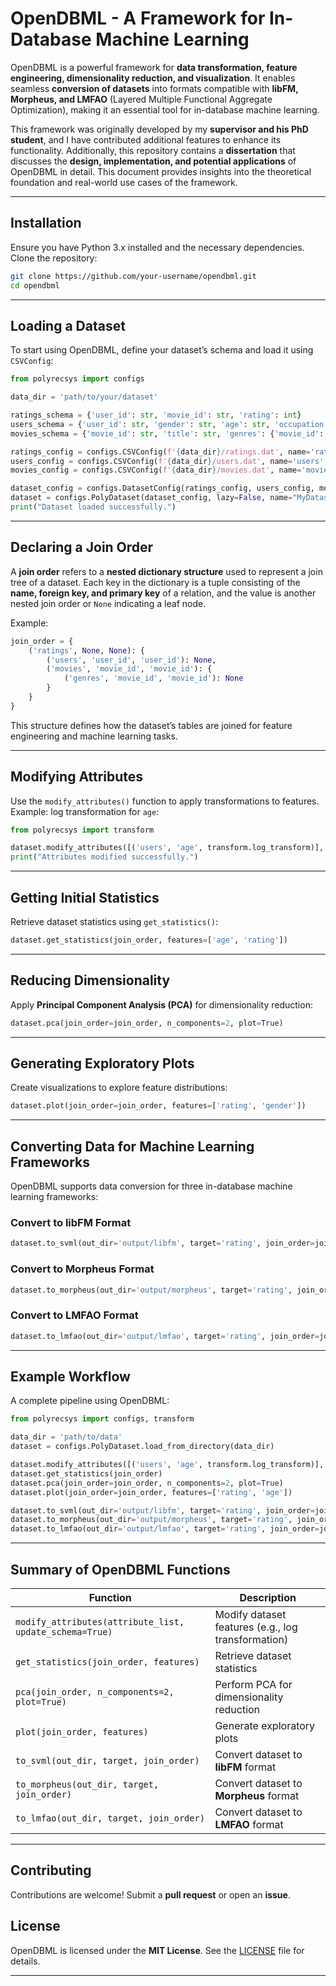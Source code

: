 # **OpenDBML - A Framework for In-Database Machine Learning**

OpenDBML is a powerful framework for **data transformation, feature engineering, dimensionality reduction, and visualization**. It enables seamless **conversion of datasets** into formats compatible with **libFM, Morpheus, and LMFAO** (Layered Multiple Functional Aggregate Optimization), making it an essential tool for in-database machine learning.

This framework was originally developed by my **supervisor and his PhD student**, and I have contributed additional features to enhance its functionality. Additionally, this repository contains a **dissertation** that discusses the **design, implementation, and potential applications** of OpenDBML in detail. This document provides insights into the theoretical foundation and real-world use cases of the framework.

---

## **Installation**
Ensure you have Python 3.x installed and the necessary dependencies. Clone the repository:

```bash
git clone https://github.com/your-username/opendbml.git
cd opendbml
```

---

## **Loading a Dataset**
To start using OpenDBML, define your dataset’s schema and load it using `CSVConfig`:

```python
from polyrecsys import configs

data_dir = 'path/to/your/dataset'

ratings_schema = {'user_id': str, 'movie_id': str, 'rating': int}
users_schema = {'user_id': str, 'gender': str, 'age': str, 'occupation': str}
movies_schema = {'movie_id': str, 'title': str, 'genres': {'movie_id': str, 'genres': str}}

ratings_config = configs.CSVConfig(f'{data_dir}/ratings.dat', name='ratings', schema=ratings_schema, pk=['user_id', 'movie_id'])
users_config = configs.CSVConfig(f'{data_dir}/users.dat', name='users', schema=users_schema, pk=['user_id'])
movies_config = configs.CSVConfig(f'{data_dir}/movies.dat', name='movies', schema=movies_schema, pk=['movie_id'])

dataset_config = configs.DatasetConfig(ratings_config, users_config, movies_config)
dataset = configs.PolyDataset(dataset_config, lazy=False, name="MyDataset")
print("Dataset loaded successfully.")
```

---

## **Declaring a Join Order**
A **join order** refers to a **nested dictionary structure** used to represent a join tree of a dataset. Each key in the dictionary is a tuple consisting of the **name, foreign key, and primary key** of a relation, and the value is another nested join order or `None` indicating a leaf node.

Example:

```python
join_order = {
    ('ratings', None, None): {
        ('users', 'user_id', 'user_id'): None,
        ('movies', 'movie_id', 'movie_id'): {
            ('genres', 'movie_id', 'movie_id'): None
        }
    }
}
```

This structure defines how the dataset’s tables are joined for feature engineering and machine learning tasks.

---

## **Modifying Attributes**
Use the `modify_attributes()` function to apply transformations to features. Example: log transformation for `age`:

```python
from polyrecsys import transform

dataset.modify_attributes([('users', 'age', transform.log_transform)], update_schema=True)
print("Attributes modified successfully.")
```

---

## **Getting Initial Statistics**
Retrieve dataset statistics using `get_statistics()`:

```python
dataset.get_statistics(join_order, features=['age', 'rating'])
```

---

## **Reducing Dimensionality**
Apply **Principal Component Analysis (PCA)** for dimensionality reduction:

```python
dataset.pca(join_order=join_order, n_components=2, plot=True)
```

---

## **Generating Exploratory Plots**
Create visualizations to explore feature distributions:

```python
dataset.plot(join_order=join_order, features=['rating', 'gender'])
```

---

## **Converting Data for Machine Learning Frameworks**
OpenDBML supports data conversion for three in-database machine learning frameworks:

### **Convert to libFM Format**
```python
dataset.to_svml(out_dir='output/libfm', target='rating', join_order=join_order)
```

### **Convert to Morpheus Format**
```python
dataset.to_morpheus(out_dir='output/morpheus', target='rating', join_order=join_order)
```

### **Convert to LMFAO Format**
```python
dataset.to_lmfao(out_dir='output/lmfao', target='rating', join_order=join_order)
```

---

## **Example Workflow**
A complete pipeline using OpenDBML:

```python
from polyrecsys import configs, transform

data_dir = 'path/to/data'
dataset = configs.PolyDataset.load_from_directory(data_dir)

dataset.modify_attributes([('users', 'age', transform.log_transform)], update_schema=True)
dataset.get_statistics(join_order)
dataset.pca(join_order=join_order, n_components=2, plot=True)
dataset.plot(join_order=join_order, features=['rating', 'age'])

dataset.to_svml(out_dir='output/libfm', target='rating', join_order=join_order)
dataset.to_morpheus(out_dir='output/morpheus', target='rating', join_order=join_order)
dataset.to_lmfao(out_dir='output/lmfao', target='rating', join_order=join_order)
```

---

## **Summary of OpenDBML Functions**

| Function | Description |
|----------|-------------|
| `modify_attributes(attribute_list, update_schema=True)` | Modify dataset features (e.g., log transformation) |
| `get_statistics(join_order, features)` | Retrieve dataset statistics |
| `pca(join_order, n_components=2, plot=True)` | Perform PCA for dimensionality reduction |
| `plot(join_order, features)` | Generate exploratory plots |
| `to_svml(out_dir, target, join_order)` | Convert dataset to **libFM** format |
| `to_morpheus(out_dir, target, join_order)` | Convert dataset to **Morpheus** format |
| `to_lmfao(out_dir, target, join_order)` | Convert dataset to **LMFAO** format |

---

## **Contributing**
Contributions are welcome! Submit a **pull request** or open an **issue**.

## **License**
OpenDBML is licensed under the **MIT License**. See the [LICENSE](LICENSE) file for details.

---

